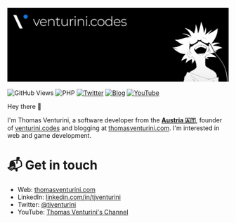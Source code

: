 [![Thomas Ventuirni - venturini.codes](./images/header.jpeg)](https://thomasventurini.com)

![GitHub Views](https://komarev.com/ghpvc/?username=tjventurini&color=0088cc)
![PHP](https://img.shields.io/badge/PHP-Professional-0088cc?logo=php)
[![Twitter](https://img.shields.io/badge/Twitter-Follow%20me-0088cc?logo=twitter)](https://thomasventurini.com)
[![Blog](https://img.shields.io/badge/Blog-Follow%20me-0088cc)](https://thomasventurini.com)
[![YouTube](https://img.shields.io/badge/YouTube-Follow%20me-0088cc?logo=youtube)](https://www.youtube.com/channel/UChUOhfzTGv3vE6B9tJ6g9Eg)

Hey there 👋

I'm Thomas Venturini, a software developer from the **[Austria 🇦🇹](https://en.wikipedia.org/wiki/Austria)**, founder of [venturini.codes](https://venturini.codes) and blogging at [thomasventurini.com](https://thomasventurini.com). I'm interested in web and game development.

# 📬 Get in touch

* Web: [thomasventurini.com](https://thomasventurini.com)
* LinkedIn: [linkedin.com/in/tjventurini](https://www.linkedin.com/in/tjventurini/)
* Twitter: [@tjventurini](https://twitter.com/tjventurini)
* YouTube: [Thomas Venturini's Channel](https://www.youtube.com/channel/UChUOhfzTGv3vE6B9tJ6g9Eg)